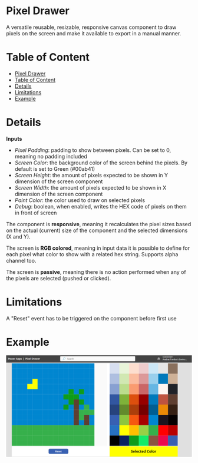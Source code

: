 # Pixel Drawer

A versatile reusable, resizable, responsive canvas component to draw pixels on the screen and make it available to export in a manual manner.

# Table of Content

- [Pixel Drawer](#pixel-drawer)
- [Table of Content](#table-of-content)
- [Details](#details)
- [Limitations](#limitations)
- [Example](#example)

# Details 

**Inputs**
- *Pixel Padding*: padding to show between pixels. Can be set to 0, meaning no padding included
- *Screen Color*: the background color of the screen behind the pixels. By default is set to Green (#00ab41)
- *Screen Height*: the amount of pixels expected to be shown in Y dimension of the screen component
- *Screen Width*: the amount of pixels expected to be shown in X dimension of the screen component
- *Paint Color*: the color used to draw on selected pixels
- *Debug*: boolean, when enabled, writes the HEX code of pixels on them in front of screen

The component is **responsive**, meaning it recalculates the pixel sizes based on the actual (current) size of the component and the selected dimensions (X and Y).

The screen is **RGB colored**, meaning in input data it is possible to define for each pixel what color to show with a related hex string. Supports alpha channel too.

The screen is **passive**, meaning there is no action performed when any of the pixels are selected (pushed or clicked).

# Limitations

A "Reset" event has to be triggered on the component before first use

# Example

![example](img/example.png)